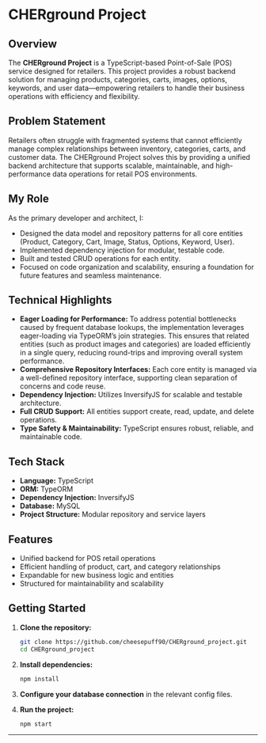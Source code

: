 # CHERground Project

## Overview

The **CHERground Project** is a TypeScript-based Point-of-Sale (POS) service designed for retailers. This project provides a robust backend solution for managing products, categories, carts, images, options, keywords, and user data—empowering retailers to handle their business operations with efficiency and flexibility.

## Problem Statement

Retailers often struggle with fragmented systems that cannot efficiently manage complex relationships between inventory, categories, carts, and customer data. The CHERground Project solves this by providing a unified backend architecture that supports scalable, maintainable, and high-performance data operations for retail POS environments.

## My Role

As the primary developer and architect, I:
- Designed the data model and repository patterns for all core entities (Product, Category, Cart, Image, Status, Options, Keyword, User).
- Implemented dependency injection for modular, testable code.
- Built and tested CRUD operations for each entity.
- Focused on code organization and scalability, ensuring a foundation for future features and seamless maintenance.

## Technical Highlights

- **Eager Loading for Performance:** To address potential bottlenecks caused by frequent database lookups, the implementation leverages eager-loading via TypeORM’s join strategies. This ensures that related entities (such as product images and categories) are loaded efficiently in a single query, reducing round-trips and improving overall system performance.
- **Comprehensive Repository Interfaces:** Each core entity is managed via a well-defined repository interface, supporting clean separation of concerns and code reuse.
- **Dependency Injection:** Utilizes InversifyJS for scalable and testable architecture.
- **Full CRUD Support:** All entities support create, read, update, and delete operations.
- **Type Safety & Maintainability:** TypeScript ensures robust, reliable, and maintainable code.

## Tech Stack

- **Language:** TypeScript
- **ORM:** TypeORM
- **Dependency Injection:** InversifyJS
- **Database:** MySQL
- **Project Structure:** Modular repository and service layers

## Features

- Unified backend for POS retail operations
- Efficient handling of product, cart, and category relationships
- Expandable for new business logic and entities
- Structured for maintainability and scalability

## Getting Started

1. **Clone the repository:**
   ```bash
   git clone https://github.com/cheesepuff90/CHERground_project.git
   cd CHERground_project
   ```

2. **Install dependencies:**
   ```bash
   npm install
   ```

3. **Configure your database connection** in the relevant config files.

4. **Run the project:**
   ```bash
   npm start
   ```

---

